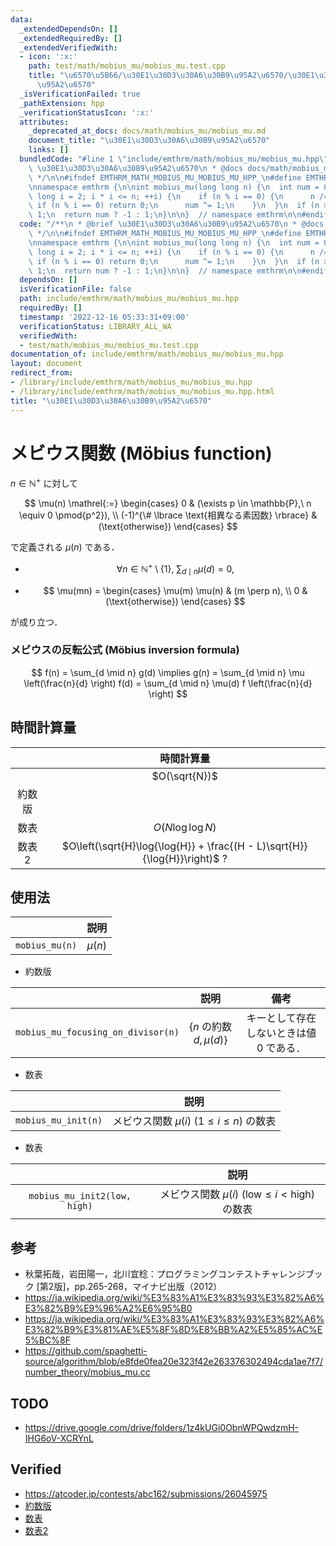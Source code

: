 ```yaml
---
data:
  _extendedDependsOn: []
  _extendedRequiredBy: []
  _extendedVerifiedWith:
  - icon: ':x:'
    path: test/math/mobius_mu/mobius_mu.test.cpp
    title: "\u6570\u5B66/\u30E1\u30D3\u30A6\u30B9\u95A2\u6570/\u30E1\u30D3\u30A6\u30B9\
      \u95A2\u6570"
  _isVerificationFailed: true
  _pathExtension: hpp
  _verificationStatusIcon: ':x:'
  attributes:
    _deprecated_at_docs: docs/math/mobius_mu/mobius_mu.md
    document_title: "\u30E1\u30D3\u30A6\u30B9\u95A2\u6570"
    links: []
  bundledCode: "#line 1 \"include/emthrm/math/mobius_mu/mobius_mu.hpp\"\n/**\n * @brief\
    \ \u30E1\u30D3\u30A6\u30B9\u95A2\u6570\n * @docs docs/math/mobius_mu/mobius_mu.md\n\
    \ */\n\n#ifndef EMTHRM_MATH_MOBIUS_MU_MOBIUS_MU_HPP_\n#define EMTHRM_MATH_MOBIUS_MU_MOBIUS_MU_HPP_\n\
    \nnamespace emthrm {\n\nint mobius_mu(long long n) {\n  int num = 0;\n  for (long\
    \ long i = 2; i * i <= n; ++i) {\n    if (n % i == 0) {\n      n /= i;\n     \
    \ if (n % i == 0) return 0;\n      num ^= 1;\n    }\n  }\n  if (n > 1) num ^=\
    \ 1;\n  return num ? -1 : 1;\n}\n\n}  // namespace emthrm\n\n#endif  // EMTHRM_MATH_MOBIUS_MU_MOBIUS_MU_HPP_\n"
  code: "/**\n * @brief \u30E1\u30D3\u30A6\u30B9\u95A2\u6570\n * @docs docs/math/mobius_mu/mobius_mu.md\n\
    \ */\n\n#ifndef EMTHRM_MATH_MOBIUS_MU_MOBIUS_MU_HPP_\n#define EMTHRM_MATH_MOBIUS_MU_MOBIUS_MU_HPP_\n\
    \nnamespace emthrm {\n\nint mobius_mu(long long n) {\n  int num = 0;\n  for (long\
    \ long i = 2; i * i <= n; ++i) {\n    if (n % i == 0) {\n      n /= i;\n     \
    \ if (n % i == 0) return 0;\n      num ^= 1;\n    }\n  }\n  if (n > 1) num ^=\
    \ 1;\n  return num ? -1 : 1;\n}\n\n}  // namespace emthrm\n\n#endif  // EMTHRM_MATH_MOBIUS_MU_MOBIUS_MU_HPP_\n"
  dependsOn: []
  isVerificationFile: false
  path: include/emthrm/math/mobius_mu/mobius_mu.hpp
  requiredBy: []
  timestamp: '2022-12-16 05:33:31+09:00'
  verificationStatus: LIBRARY_ALL_WA
  verifiedWith:
  - test/math/mobius_mu/mobius_mu.test.cpp
documentation_of: include/emthrm/math/mobius_mu/mobius_mu.hpp
layout: document
redirect_from:
- /library/include/emthrm/math/mobius_mu/mobius_mu.hpp
- /library/include/emthrm/math/mobius_mu/mobius_mu.hpp.html
title: "\u30E1\u30D3\u30A6\u30B9\u95A2\u6570"
---
```

# メビウス関数 (Möbius function)

$n \in \mathbb{N}^+$ に対して

$$
  \mu(n) \mathrel{:=}
  \begin{cases}
    0 & (\exists p \in \mathbb{P},\ n \equiv 0 \pmod{p^2}), \\
    (-1)^{\# \lbrace \text{相異なる素因数} \rbrace} & (\text{otherwise})
  \end{cases}
$$

で定義される $\mu(n)$ である．

- $$
    \forall n \in \mathbb{N}^+ \setminus \lbrace 1 \rbrace,\ \sum_{d \mid n} \mu(d) = 0,
  $$

- $$
    \mu(mn) =
    \begin{cases}
      \mu(m) \mu(n) & (m \perp n), \\
      0 & (\text{otherwise})
    \end{cases}
  $$

が成り立つ．


### メビウスの反転公式 (Möbius inversion formula)

$$
  f(n) = \sum_{d \mid n} g(d) \implies g(n) = \sum_{d \mid n} \mu \left(\frac{n}{d} \right) f(d) = \sum_{d \mid n} \mu(d) f \left(\frac{n}{d} \right)
$$


## 時間計算量

||時間計算量|
|:--:|:--:|
||$O(\sqrt{N})$|
|約数版||
|数表|$O(N\log{\log{N}})$|
|数表2|$O\left(\sqrt{H}\log{\log{H}} + \frac{(H - L)\sqrt{H}}{\log{H}}\right)$ ?|


## 使用法

||説明|
|:--:|:--:|
|`mobius_mu(n)`|$\mu(n)$|

- 約数版

||説明|備考|
|:--:|:--:|:--:|
|`mobius_mu_focusing_on_divisor(n)`|$\lbrace n \text{ の約数 } d, \mu(d) \rbrace$|キーとして存在しないときは値 $0$ である．|

- 数表

||説明|
|:--:|:--:|
|`mobius_mu_init(n)`|メビウス関数 $\mu(i)$ ($1 \leq i \leq n$) の数表|

- 数表

||説明|
|:--:|:--:|
|`mobius_mu_init2(low, high)`|メビウス関数 $\mu(i)$ ($\mathrm{low} \leq i < \mathrm{high}$) の数表|


## 参考

- 秋葉拓哉，岩田陽一，北川宜稔：プログラミングコンテストチャレンジブック \[第2版\]，pp.265-268，マイナビ出版（2012）
- https://ja.wikipedia.org/wiki/%E3%83%A1%E3%83%93%E3%82%A6%E3%82%B9%E9%96%A2%E6%95%B0
- https://ja.wikipedia.org/wiki/%E3%83%A1%E3%83%93%E3%82%A6%E3%82%B9%E3%81%AE%E5%8F%8D%E8%BB%A2%E5%85%AC%E5%BC%8F
- https://github.com/spaghetti-source/algorithm/blob/e8fde0fea20e323f42e263376302494cda1ae7f7/number_theory/mobius_mu.cc


## TODO

- https://drive.google.com/drive/folders/1z4kUGi0ObnWPQwdzmH-IHG6oV-XCRYnL


## Verified

- https://atcoder.jp/contests/abc162/submissions/26045975
- [約数版](https://atcoder.jp/contests/abc162/submissions/26046320)
- [数表](https://atcoder.jp/contests/abc162/submissions/26046042)
- [数表2](https://atcoder.jp/contests/abc162/submissions/26046148)
